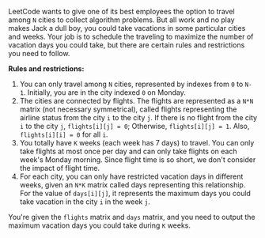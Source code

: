 LeetCode wants to give one of its best employees the option to travel among `N` cities to collect algorithm problems. But all work and no play makes Jack a dull boy, you could take vacations in some particular cities and weeks. Your job is to schedule the traveling to maximize the number of vacation days you could take, but there are certain rules and restrictions you need to follow.

**Rules and restrictions:**

1. You can only travel among `N` cities, represented by indexes from `0` to `N-1`. Initially, you are in the city indexed `0` on Monday.
2. The cities are connected by flights. The flights are represented as a `N*N` matrix (not necessary symmetrical), called flights representing the airline status from the city `i` to the city `j`. If there is no flight from the city `i` to the city `j`, `flights[i][j] = 0`; Otherwise, `flights[i][j] = 1`. Also, `flights[i][i] = 0` for all `i`.
3. You totally have `K` weeks (each week has 7 days) to travel. You can only take flights at most once per day and can only take flights on each week's Monday morning. Since flight time is so short, we don't consider the impact of flight time.
4. For each city, you can only have restricted vacation days in different weeks, given an `N*K` matrix called days representing this relationship. For the value of `days[i][j]`, it represents the maximum days you could take vacation in the city `i` in the week `j`.

You're given the `flights` matrix and `days` matrix, and you need to output the maximum vacation days you could take during `K` weeks.